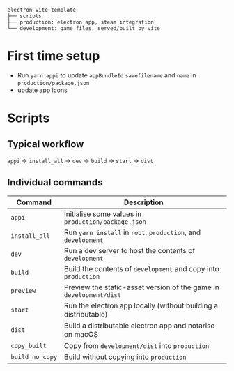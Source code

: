 ```
electron-vite-template
├── scripts
├── production: electron app, steam integration
└── development: game files, served/built by vite
```

# First time setup

- Run `yarn appi` to update `appBundleId` `savefilename` and `name` in `production/package.json`
- update app icons

# Scripts

## Typical workflow

`appi` -> `install_all` -> `dev` -> `build` -> `start` -> `dist`

## Individual commands

| Command       | Description                                                                                         |
| ------------- | --------------------------------------------------------------------------------------------------- |
| `appi`        | Initialise some values in `production/package.json`                                                |
| `install_all` | Run `yarn install` in `root`, `production`, and `development`                                       |
| `dev`         | Run a dev server to host the contents of `development`                                              |
| `build`       | Build the contents of `development` and copy into `production`                                      |
| `preview`     | Preview the static-asset version of the game in `development/dist`                                  |
| `start`       | Run the electron app locally (without building a distributable)                                     |
| `dist`        | Build a distributable electron app and notarise on macOS                                            |
| `copy_built`  | Copy from `development/dist` into `production`                                                      |
| `build_no_copy` | Build without copying into `production`                                                             |
